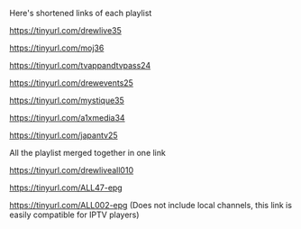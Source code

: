 Here's shortened links of each playlist

https://tinyurl.com/drewlive35

https://tinyurl.com/moj36

https://tinyurl.com/tvappandtvpass24

https://tinyurl.com/drewevents25

https://tinyurl.com/mystique35

https://tinyurl.com/a1xmedia34

https://tinyurl.com/japantv25

All the playlist merged together in one link

https://tinyurl.com/drewliveall010

https://tinyurl.com/ALL47-epg

https://tinyurl.com/ALL002-epg (Does not include local channels, this link is easily compatible for IPTV players)
